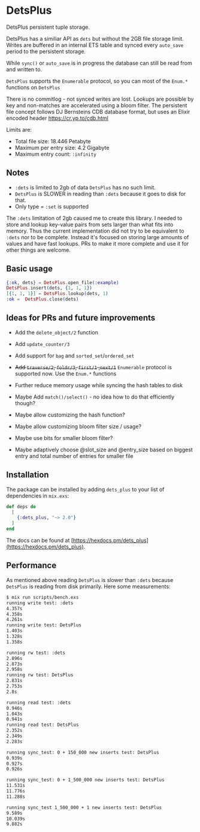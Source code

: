 # DetsPlus

DetsPlus persistent tuple storage.

DetsPlus has a similiar API as `dets` but without
the 2GB file storage limit. Writes are buffered in an
internal ETS table and synced every `auto_save` period
to the persistent storage.

While `sync()` or `auto_save` is in progress the database
can still be read from and written to.

`DetsPlus` supports the `Enumerable` protocol, so you can most of the `Enum.*` functions on `DetsPlus`

There is no commitlog - not synced writes are lost.
Lookups are possible by key and non-matches are accelerated
using a bloom filter. The persistent file concept follows
DJ Bernsteins CDB database format, but uses an Elixir
encoded header https://cr.yp.to/cdb.html

Limits are:

- Total file size: 18.446 Petabyte
- Maximum per entry size: 4.2 Gigabyte
- Maximum entry count: `:infinity`

## Notes

- `:dets` is limited to 2gb of data `DetsPlus` has no such limit.
- `DetsPlus` is SLOWER in reading than `:dets` because it goes to disk for that. 
- Only type = `:set` is supported

The `:dets` limitation of 2gb caused me to create this library. I needed to store and lookup key-value pairs from sets larger than what fits into memory. Thus the current implementation did not try to be equivalent to `:dets` nor to be complete. Instead it's focused on storing large amounts of values and have fast lookups. PRs to make it more complete and use it for other things are welcome. 

## Basic usage

```elixir
{:ok, dets} = DetsPlus.open_file(:example)
DetsPlus.insert(dets, {1, 1, 1})
[{1, 1, 1}] = DetsPlus.lookup(dets, 1)
:ok =  DetsPlus.close(dets)
```

## Ideas for PRs and future improvements

- Add the `delete_object/2` function
- Add `update_counter/3`
- Add support for `bag` and `sorted_set`/`ordered_set`
- ~~Add `traverse/2`, `foldr/3`, `first/1` ,`next/1`~~ `Enumerable` protocol is supported now. Use the `Enum.*` functions
- Further reduce memory usage while syncing the hash tables to disk

- Maybe Add `match()/select()` - no idea how to do that efficiently though?
- Maybe allow customizing the hash function?
- Maybe allow customizing bloom filter size / usage?
- Maybe use bits for smaller bloom filter?
- Maybe adaptively choose @slot_size and @entry_size based on biggest entry and total number of entries for smaller file 

## Installation

The package can be installed by adding `dets_plus` to your list of dependencies in `mix.exs`:

```elixir
def deps do
  [
    {:dets_plus, "~> 2.0"}
  ]
end
```

The docs can be found at [https://hexdocs.pm/dets_plus](https://hexdocs.pm/dets_plus).

## Performance

As mentioned above reading `DetsPlus` is slower than `:dets` because `DetsPlus` is reading from disk primarily. Here 
some measurements:

```bash
$ mix run scripts/bench.exs 
running write test: :dets
4.357s
4.358s
4.261s
running write test: DetsPlus
1.403s
1.328s
1.358s

running rw test: :dets
2.896s
2.873s
2.958s
running rw test: DetsPlus
2.831s
2.753s
2.8s

running read test: :dets
0.946s
1.043s
0.941s
running read test: DetsPlus
2.352s
2.349s
2.283s

running sync_test: 0 + 150_000 new inserts test: DetsPlus
0.939s
0.927s
0.926s

running sync_test: 0 + 1_500_000 new inserts test: DetsPlus
11.531s
11.776s
11.288s

running sync_test 1_500_000 + 1 new inserts test: DetsPlus
9.589s
10.039s
9.882s
```
